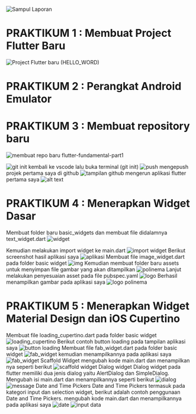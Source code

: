 ![Sampul Laporan](image.png)

# PRAKTIKUM 1 : Membuat Project Flutter Baru 
![Project Flutter baru (HELLO_WORD)](image-1.png)

# PRAKTIKUM 2 : Perangkat Android Emulator 

# PRAKTIKUM 3 : Membuat repository baru 

![membuat repo baru flutter-fundamental-part1](image-2.png)

![git init](image-3.png)
kembali ke vscode lalu buka terminal (git init)
![push](image-4.png)
mengepush projek pertama saya di github
![tampilan github](image-5.png)
mengerun aplikasi flutter pertama saya 
![alt text](image-6.png) 

# PRAKTIKUM 4 : Menerapkan Widget Dasar
Membuat folder baru basic_widgets dan membuat file didalamnya text_widget.dart
![widget](image-7.png)

Kemudian melakukan import widget ke main.dart 
![import widget](image-8.png)
Berikut screenshot hasil aplikasi saya 
![aplikasi](image-9.png)
Membuat file image_widget.dart pada folder basic widget 
![img](image-10.png)
Kemudian membuat folder baru assets untuk menyimpan file gambar yang akan ditampilkan 
![polinema](image-11.png)
Lanjut melakukan penyesuaian asset pada file pubspec.yaml
![logo](image-12.png)
Berhasil menampilkan gambar pada aplikasi saya 
![logo polinema](image-13.png)

# PRAKTIKUM 5 : Menerapkan Widget Material Design dan iOS Cupertino
Membuat file loading_cupertino.dart pada folder basic widget 
![loading_cupertino](image-14.png)
Berikut contoh button loading pada tampilan aplikasi saya 
![button loading](image-15.png)
Membuat file fab_widget.dart pada folder basic widget
![fab_widget](image-16.png)
kemudian menampilkannya pada aplikasi saya 
![fab_widget](image-17.png)
Scaffold Widget 
mengubah kode main.dart dan menampilkan nya seperti berikut 
![scaffold widget](image-18.png)
Dialog widget 
Dialog widget pada flutter memiliki dua jenis dialog yaitu AlertDialog dan SimpleDialog.
Mengubah isi main.dart dan menampilkannya seperti berikut
![dialog](image-19.png)
![message](image-20.png)
Date and Time Pickers
Date and Time Pickers termasuk pada kategori input dan selection widget, berikut adalah contoh penggunaan Date and Time Pickers.
mengubah kode main.dart dan menampilkannya pada aplikasi saya 
![date](image-21.png)
![input data](image-22.png)










